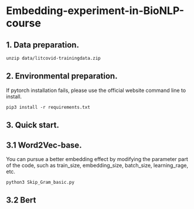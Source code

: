# Embedding-experiment-in-BioNLP-course


## 1. Data preparation. 

```
unzip data/litcovid-trainingdata.zip
```

## 2. Environmental preparation. 
If pytorch installation fails, please use the official website command line to install.
```
pip3 install -r requirements.txt
```

## 3. Quick start. 
## 3.1 Word2Vec-base. 

You can pursue a better embedding effect by modifying the parameter part of the code, such as train_size, embedding_size, batch_size, learning_rage, etc.
```
python3 Skip_Gram_basic.py
```

## 3.2 Bert  

